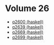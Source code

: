 # Volume 26

* [q2600 (haskell)](haskell/q2600.hs)
* [q2639 (haskell)](haskell/q2639.hs)
* [q2669 (haskell)](haskell/q2669.hs)
* [q2699 (haskell)](haskell/q2699.hs)
